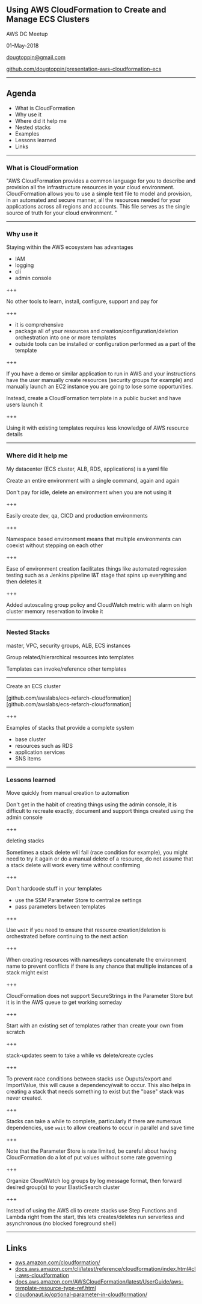 ## Using AWS CloudFormation to Create and Manage ECS Clusters

AWS DC Meetup

01-May-2018

dougtoppin@gmail.com

[github.com/dougtoppin/presentation-aws-cloudformation-ecs](github.com/dougtoppin/presentation-aws-cloudformation-ecs.git)

---

## Agenda

- What is CloudFormation
- Why use it
- Where did it help me
- Nested stacks
- Examples
- Lessons learned
- Links

---
### What is CloudFormation

"AWS CloudFormation provides a common language for you to describe and provision all the infrastructure resources in your cloud environment. CloudFormation allows you to use a simple text file to model and provision, in an automated and secure manner, all the resources needed for your applications across all regions and accounts. This file serves as the single source of truth for your cloud environment. "

---
### Why use it

Staying within the AWS ecosystem has advantages

* IAM
* logging
* cli
* admin console

+++

No other tools to learn, install, configure, support and pay for

+++

* it is comprehensive
* package all of your resources and creation/configuration/deletion orchestration into one or more templates
* outside tools can be installed or configuration performed as a part of the template

+++

If you have a demo or similar application to run in AWS and your instructions have the user manually create resources (security groups for example) and manually launch an EC2 instance you are going to lose some opportunities.

Instead, create a CloudFormation template in a public bucket and have users launch it

+++

Using it with existing templates requires less knowledge of AWS resource details

---

### Where did it help me

My datacenter (ECS cluster, ALB, RDS, applications) is a yaml file

Create an entire environment with a single command, again and again

Don't pay for idle, delete an environment when you are not using it

+++

Easily create dev, qa, CICD and production environments

+++

Namespace based environment means that multiple environments can coexist without stepping on each other

+++

Ease of environment creation facilitates things like automated regression testing such as a Jenkins pipeline I&T stage that spins up everything and then deletes it

+++

Added autoscaling group policy and CloudWatch metric with alarm on high cluster memory reservation to invoke it

---
### Nested Stacks

master, VPC, security groups, ALB, ECS instances

Group related/hierarchical resources into templates

Templates can invoke/reference other templates

---

Create an ECS cluster

[github.com/awslabs/ecs-refarch-cloudformation][github.com/awslabs/ecs-refarch-cloudformation]

+++

Examples of stacks that provide a complete system

* base cluster
* resources such as RDS
* application services
* SNS items

---

### Lessons learned

Move quickly from manual creation to automation

Don't get in the habit of creating things using the admin console, it is difficult to recreate exactly, document and support things created using the admin console

+++

deleting stacks

Sometimes a stack delete will fail (race condition for example), you might need to try it again or do a manual delete of a resource, do not assume that a stack delete will work every time without confirming

+++

Don't hardcode stuff in your templates

* use the SSM Parameter Store to centralize settings
* pass parameters between templates

+++

Use `wait` if you need to ensure that resource creation/deletion is orchestrated before continuing to the next action

+++

When creating resources with names/keys concatenate the environment name to prevent conflicts if there is any chance that multiple instances of a stack might exist

+++

CloudFormation does not support SecureStrings in the Parameter Store but it is in the AWS queue to get working someday

+++

Start with an existing set of templates rather than create your own from scratch

+++

stack-updates seem to take a while vs delete/create cycles

+++

To prevent race conditions between stacks use Ouputs/export and ImportValue, this will cause a dependency/wait to occur. This also helps in creating a stack that needs something to exist but the "base" stack was never created.

+++

Stacks can take a while to complete, particularly if there are numerous dependencies, use `wait` to allow creations to occur in parallel and save time

+++

Note that the Parameter Store is rate limited, be careful about having CloudFormation do a lot of put values without some rate governing

+++

Organize CloudWatch log groups by log message format, then forward desired group(s) to your ElasticSearch cluster

+++

Instead of using the AWS cli to create stacks use Step Functions and Lambda right from the start, this lets creates/deletes run serverless and asynchronous (no blocked foreground shell)

---

## Links

- [aws.amazon.com/cloudformation/](aws.amazon.com/cloudformation)
- [docs.aws.amazon.com/cli/latest/reference/cloudformation/index.html#cli-aws-cloudformation](docs.aws.amazon.com/cli/latest/reference/cloudformation/index.html#cli-aws-cloudformation)
- [docs.aws.amazon.com/AWSCloudFormation/latest/UserGuide/aws-template-resource-type-ref.html](docs.aws.amazon.com/AWSCloudFormation/latest/UserGuide/aws-template-resource-type-ref.html)
- [cloudonaut.io/optional-parameter-in-cloudformation/](cloudonaut.io/optional-parameter-in-cloudformation)
